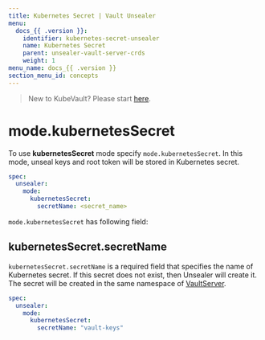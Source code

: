 ```yaml
---
title: Kubernetes Secret | Vault Unsealer
menu:
  docs_{{ .version }}:
    identifier: kubernetes-secret-unsealer
    name: Kubernetes Secret
    parent: unsealer-vault-server-crds
    weight: 1
menu_name: docs_{{ .version }}
section_menu_id: concepts
---
```


> New to KubeVault? Please start [here](/docs/concepts/README.md).

# mode.kubernetesSecret

To use **kubernetesSecret** mode specify `mode.kubernetesSecret`. In this mode, unseal keys and root token will be stored in Kubernetes secret.

```yaml
spec:
  unsealer:
    mode:
      kubernetesSecret:
        secretName: <secret_name>
```

`mode.kubernetesSecret` has following field:

## kubernetesSecret.secretName

`kubernetesSecret.secretName` is a required field that specifies the name of Kubernetes secret. If this secret does not exist, then Unsealer will create it. The secret will be created in the same namespace of [VaultServer](/docs/concepts/vault-server-crds/vaultserver.md).

```yaml
spec:
  unsealer:
    mode:
      kubernetesSecret:
        secretName: "vault-keys"
```
